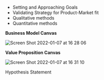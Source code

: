 
- Setting and Approaching Goals
- Validating Strategy for Product-Market fit
- Qualitative methods
- Quantitative methods

<b> Business Model Canvas </b>

![Screen Shot 2022-01-07 at 16 28 06](https://user-images.githubusercontent.com/49109424/148615530-ee58d791-a8ca-4c97-95df-2420716d7d29.png)




<b> Value Proposition Canvas </b>

![Screen Shot 2022-01-07 at 16 31 10](https://user-images.githubusercontent.com/49109424/148615871-3ddff1df-3ea1-430d-831d-22fd8b922477.png)




Hypothesis Statement
